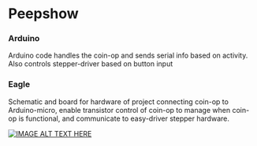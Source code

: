 # Peepshow
### Arduino 
Arduino code handles the coin-op and sends serial info based on activity. Also controls stepper-driver based on button input 

### Eagle
Schematic and board for hardware of project connecting coin-op to Arduino-micro, enable transistor control of coin-op to manage when coin-op is functional, and communicate to easy-driver stepper hardware. 

[![IMAGE ALT TEXT HERE](https://img.youtube.com/vi/CrubdAGjaBg/0.jpg)](https://www.youtube.com/watch?v=CrubdAGjaBg)

